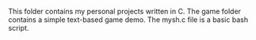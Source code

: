 This folder contains my personal projects written in C. The game folder contains a simple text-based game demo. The mysh.c file is a basic bash script.
